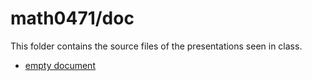 # math0471/doc

This folder contains the source files of the presentations seen in class.

* [empty document](https://rboman.gitlabpages.uliege.be/math0471/example.pdf)